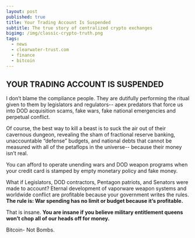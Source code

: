 ```yaml
---
layout: post
published: true
title: Your Trading Account Is Suspended
subtitle: The true story of centralized crypto exchanges
bigimg: /img/classic-crypto-truth.png
tags:
  - news
  - clearwater-trust.com
  - finance
  - bitcoin
---
```

## YOUR TRADING ACCOUNT IS SUSPENDED

I don’t blame the compliance people. They are dutifully performing the ritual given to them by legislators and regulators-- apex predators that force us into DOD acquisition scams, fake wars, fake national emergencies and perpetual conflict.

Of course, the best way to kill a beast is to suck the air out of their cavernous dungeon, revealing the sham of fractional reserve banking, unaccountable “defense” budgets, and national debts that cannot be measured with all of the petaflops in the universe-- because their money isn’t real.

You can afford to operate unending wars and DOD weapon programs when your credit card is stamped by empty monetary policy and fake money.

What if Legislators, DOD contractors, Pentagon patriots, and Senators were made to account? Eternal development of vaporware weapon systems and worldwide conflict are profitable because your government writes the rules. **The rule is: War spending has no limit or budget because it’s profitable.**

That is insane. **You are insane if you believe military entitlement queens won’t chop all of our heads off for money.**       

Bitcoin- Not Bombs.
